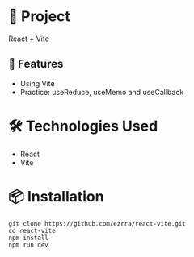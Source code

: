 # 📌 Project
React + Vite

## 🚀 Features

- Using Vite
- Practice: useReduce, useMemo and useCallback

# 🛠️ Technologies Used
- React
- Vite

# 📦 Installation

```
git clone https://github.com/ezrra/react-vite.git
cd react-vite
npm install
npm run dev
```
